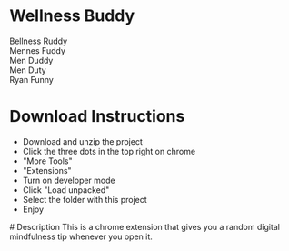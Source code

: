 # Wellness Buddy

Bellness Ruddy
<br>
Mennes Fuddy
<br>
Men Duddy
<br>
Men Duty
<br>
Ryan Funny

# Download Instructions
<ul>
<li>Download and unzip the project</li>
<li>Click the three dots in the top right on chrome</li>
<li>"More Tools"</li>
<li>"Extensions"</li>
<li>Turn on developer mode</li>
<li>Click "Load unpacked"</li>
<li>Select the folder with this project</li>
<li>Enjoy</li>
</ul>
# Description
This is a chrome extension that gives you a random digital mindfulness tip whenever you open it.
